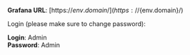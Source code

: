 **Grafana URL**: [https://${env.domain}/](https://${env.domain}/)

Login (please make sure to change password):

**Login**: Admin  
**Password**: Admin
